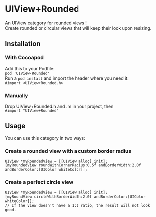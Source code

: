 # UIView+Rounded
An UIView category for rounded views !  
Create rounded or circular views that will keep their look upon resizing.

## Installation
### With Cocoapod
Add this to your Podfile:  
`pod 'UIView-Rounded'`  
Run a `pod install` and import the header where you need it:  
`#import <UIView+Rounded.h>`
### Manually
Drop UIView+Rounded.h and .m in your project, then  
`#import "UIView+Rounded"`

## Usage
You can use this category in two ways:
### Create a rounded view with a custom border radius
```objc
UIView *myRoundedView = [[UIView alloc] init];  
[myRoundedView roundWithCornerRadius:0.5f andBorderWidth:2.0f andBorderColor:[UIColor whiteColor]];
```
### Create a perfect circle view
```objc
UIView *myRoundedView = [[UIView alloc] init]; 
[myRoundView circleWithBorderWidth:2.0f andBorderColor:[UIColor whiteColor]];  
// If the view doesn't have a 1:1 ratio, the result will not look good.
```
